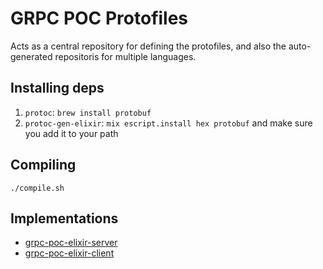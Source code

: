 # GRPC POC Protofiles

Acts as a central repository for defining the protofiles, and also the auto-generated repositoris for multiple languages.
## Installing deps

1. `protoc`: `brew install protobuf`
2. `protoc-gen-elixir`: `mix escript.install hex protobuf` and make sure you add it to your path

## Compiling

`./compile.sh`

## Implementations

- [grpc-poc-elixir-server](https://github.com/guisehn/grpc-poc-elixir-server)
- [grpc-poc-elixir-client](https://github.com/guisehn/grpc-poc-elixir-client)
